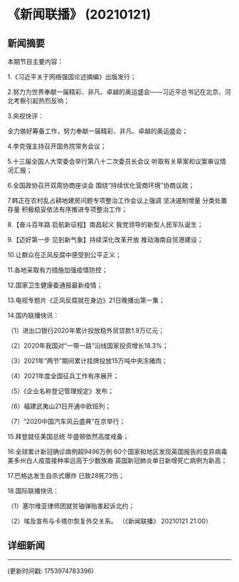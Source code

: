 # 《新闻联播》 (20210121)

## 新闻摘要

本期节目主要内容：

 1.《习近平关于网络强国论述摘编》出版发行；

 2.努力为世界奉献一届精彩、非凡、卓越的奥运盛会——习近平总书记在北京、河北考察引起热烈反响；

 3.央视快评：

全力做好筹备工作，努力奉献一届精彩、非凡、卓越的奥运盛会；

 4.李克强主持召开国务院常务会议；

 5.十三届全国人大常委会举行第八十二次委员长会议 听取有关草案和议案审议情况汇报；

 6.全国政协召开双周协商座谈会 围绕“持续优化营商环境”协商议政；

 7.韩正在农村乱占耕地建房问题专项整治工作会议上强调 坚决遏制增量 分类处置存量 积极稳妥依法有序推进专项整治工作；

 8.【奋斗百年路 启航新征程】南昌起义 我党领导的新型人民军队诞生；

 9.【迈好第一步 见到新气象】持续深化改革开放 推动海南自贸港建设；

 10.让群众在正风反腐中感受到公平正义；

 11.各地采取有力措施加强疫情防控；

 12.国家卫生健康委通报最新疫情；

 13.电视专题片《正风反腐就在身边》21日晚播出第一集；

 14.国内联播快讯：

 （1）进出口银行2020年累计投放稳外贸贷款1.9万亿元；

 （2）2020年我国对“一带一路”沿线国家投资增长18.3%；

 （3）2021年“两节”期间累计挂牌投放15万吨中央冻猪肉；

 （4）2021年度全国征兵工作有序展开；

 （5）《企业名称登记管理规定》发布；

 （6）福建武夷山21日开通中欧班列；

 （7）“2020中国汽车风云盛典”在京举行；

 15.拜登就任美国总统 华盛顿依然高度戒备；

 16.全球累计新冠确诊病例超9496万例 60个国家和地区发现英国报告的变异病毒 美多州白人疫苗接种率远高于少数族裔 英国新冠肺炎单日新增死亡病例为新高；

 17.巴格达发生自杀式爆炸 已致28死73伤；

 18.国际联播快讯：

 （1）塞尔维亚律师团就贫铀弹贻害起诉北约；

 （2）埃及宣布与卡塔尔恢复外交关系。 （《新闻联播》 20210121 21:00）

## 详细新闻

---

(更新时间戳: 1753974783396)

